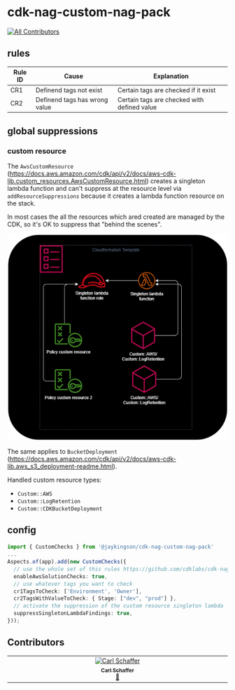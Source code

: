 # cdk-nag-custom-nag-pack

[![All Contributors](https://img.shields.io/github/all-contributors/JohannesKonings/cdk-nag-custom-nag-pack?color=ee8449&style=flat-square)](#contributors)

## rules

| Rule ID | Cause                         | Explanation                                 |
| ------- | ----------------------------- | ------------------------------------------- |
| CR1     | Definend tags not exist       | Certain tags are checked if it exist        |
| CR2     | Definend tags has wrong value | Certain tags are checked with defined value |

## global suppressions

### custom resource

The `AwsCustomResource` (https://docs.aws.amazon.com/cdk/api/v2/docs/aws-cdk-lib.custom_resources.AwsCustomResource.html) creates a singleton lambda function and can't suppress at the resource level via `addResourceSuppressions` because it creates a lambda function resource on the stack.

In most cases the all the resources which ared created are managed by the CDK, so it's OK to suppress that "behind the scenes".

![custom resource template](./docs/custom-resources.png)

The same applies to `BucketDeployment` (https://docs.aws.amazon.com/cdk/api/v2/docs/aws-cdk-lib.aws_s3_deployment-readme.html). 

Handled custom resource types:
* `Custom::AWS`
* `Custom::LogRetention`
* `Custom::CDKBucketDeployment`

## config

```typescript
import { CustomChecks } from '@jaykingson/cdk-nag-custom-nag-pack'
...
Aspects.of(app).add(new CustomChecks({
  // use the whole set of this rules https://github.com/cdklabs/cdk-nag/blob/main/RULES.md#awssolutions
  enableAwsSolutionChecks: true,
  // use whatever tags you want to check
  cr1TagsToCheck: ['Environment', 'Owner'],
  cr2TagsWithValueToCheck: { Stage: ["dev", "prod"] },
  // activate the suppression of the custom resource singleton lambda
  suppressSingletonLambdaFindings: true,
}));
```

## Contributors

<!-- ALL-CONTRIBUTORS-LIST:START - Do not remove or modify this section -->
<!-- prettier-ignore-start -->
<!-- markdownlint-disable -->
<table>
  <tbody>
    <tr>
      <td align="center" valign="top" width="14.28%"><a href="http://deltikron.schafferhome.de"><img src="https://avatars.githubusercontent.com/u/12151238?v=4?s=100" width="100px;" alt="Carl Schaffer"/><br /><sub><b>Carl Schaffer</b></sub></a><br /><a href="#ideas-DeltiKron" title="Ideas, Planning, & Feedback">🤔</a></td>
    </tr>
  </tbody>
</table>

<!-- markdownlint-restore -->
<!-- prettier-ignore-end -->

<!-- ALL-CONTRIBUTORS-LIST:END -->
